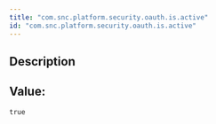 ```yaml
---
title: "com.snc.platform.security.oauth.is.active"
id: "com.snc.platform.security.oauth.is.active"
---
```

## Description



## Value: 
```
true
```